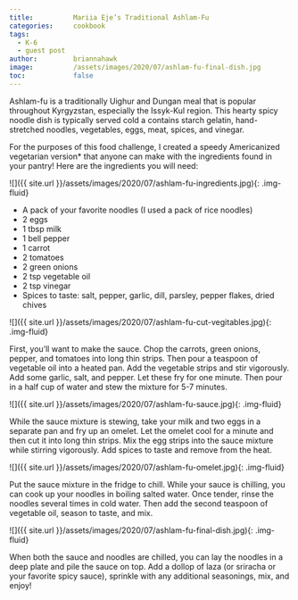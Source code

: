 ```yaml
---
title: 			Mariia Eje’s Traditional Ashlam-Fu
categories:		cookbook
tags:
  - K-6
  - guest post
author:			briannahawk
image:			/assets/images/2020/07/ashlam-fu-final-dish.jpg
toc: 			false
---
```



Ashlam-fu is a traditionally Uighur and Dungan meal that is popular throughout Kyrgyzstan, especially the Issyk-Kul region. This hearty spicy noodle dish is typically served cold a contains starch gelatin, hand-stretched noodles, vegetables, eggs, meat, spices, and vinegar. 

For the purposes of this food challenge, I created a speedy Americanized vegetarian version* that anyone can make with the ingredients found in your pantry! Here are the ingredients you will need:

![]({{ site.url }}/assets/images/2020/07/ashlam-fu-ingredients.jpg){: .img-fluid}

- A pack of your favorite noodles (I used a pack of rice noodles)
- 2 eggs
- 1 tbsp milk
- 1 bell pepper
- 1 carrot
- 2 tomatoes
- 2 green onions
- 2 tsp vegetable oil
- 2 tsp vinegar
- Spices to taste: salt, pepper, garlic, dill, parsley, pepper flakes, dried chives

![]({{ site.url }}/assets/images/2020/07/ashlam-fu-cut-vegitables.jpg){: .img-fluid}

First, you’ll want to make the sauce. Chop the carrots, green onions, pepper, and tomatoes into long thin strips. Then pour a teaspoon of vegetable oil into a heated pan. Add the vegetable strips and stir vigorously. Add some garlic, salt, and pepper. Let these fry for one minute. Then pour in a half cup of water and stew the mixture for 5-7 minutes.

![]({{ site.url }}/assets/images/2020/07/ashlam-fu-sauce.jpg){: .img-fluid}

While the sauce mixture is stewing, take your milk and two eggs in a separate pan and fry up an omelet. Let the omelet cool for a minute and then cut it into long thin strips. Mix the egg strips into the sauce mixture while stirring vigorously. Add spices to taste and remove from the heat.

![]({{ site.url }}/assets/images/2020/07/ashlam-fu-omelet.jpg){: .img-fluid}

Put the sauce mixture in the fridge to chill. While your sauce is chilling, you can cook up your noodles in boiling salted water. Once tender, rinse the noodles several times in cold water. Then add the second teaspoon of vegetable oil, season to taste, and mix.

![]({{ site.url }}/assets/images/2020/07/ashlam-fu-final-dish.jpg){: .img-fluid}

When both the sauce and noodles are chilled, you can lay the noodles in a deep plate and pile the sauce on top. Add a dollop of laza (or sriracha or your favorite spicy sauce), sprinkle with any additional seasonings, mix, and enjoy!